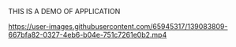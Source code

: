 
THIS IS A DEMO OF APPLICATION

https://user-images.githubusercontent.com/65945317/139083809-667bfa82-0327-4eb6-b04e-751c7261e0b2.mp4

